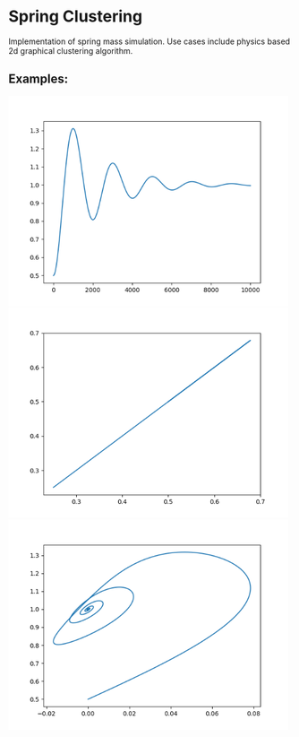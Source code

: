 # Spring Clustering

Implementation of spring mass simulation. Use cases include physics based 2d graphical clustering algorithm.

## Examples:

<img src="sim_1d.png" width="500">
<img src="sim_1d_2springs.png" width="500">
<img src="sim_2d.png" width="500">